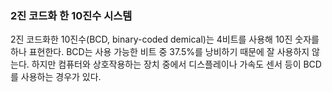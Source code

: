 ### 2진 코드화 한 10진수 시스템

2진 코드화한 10진수(BCD, binary-coded demical)는 4비트를 사용해 10진 숫자를 하나 표현한다. BCD는 사용 가능한 비트 중 37.5%를 낭비하기 때문에 잘 사용하지 않는다. 하지만 컴퓨터와 상호작용하는 장치 중에서 디스플레이나 가속도 센서 등이 BCD를 사용하는 경우가 있다.